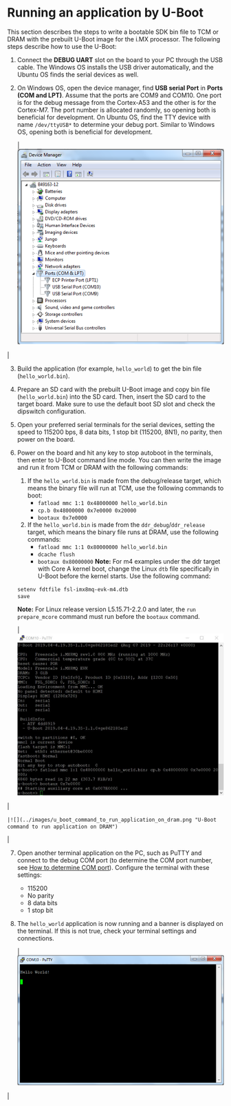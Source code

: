 # Running an application by U-Boot

This section describes the steps to write a bootable SDK bin file to TCM or DRAM with the prebuilt U-Boot image for the i.MX processor. The following steps describe how to use the U-Boot:

1.  Connect the **DEBUG UART** slot on the board to your PC through the USB cable. The Windows OS installs the USB driver automatically, and the Ubuntu OS finds the serial devices as well.
2.  On Windows OS, open the device manager, find **USB serial Port** in **Ports \(COM and LPT\)**. Assume that the ports are COM9 and COM10. One port is for the debug message from the Cortex-A53 and the other is for the Cortex-M7. The port number is allocated randomly, so opening both is beneficial for development. On Ubuntu OS, find the TTY device with name `/dev/ttyUSB*` to determine your debug port. Similar to Windows OS, opening both is beneficial for development.

    |![](../images/determine_com_port_target_board.png "Determining the COM Port of target board")

|

3.  Build the application \(for example, `hello_world`\) to get the bin file \(`hello_world.bin`\).
4.  Prepare an SD card with the prebuilt U-Boot image and copy bin file \(`hello_world.bin`\) into the SD card. Then, insert the SD card to the target board. Make sure to use the default boot SD slot and check the dipswitch configuration.
5.  Open your preferred serial terminals for the serial devices, setting the speed to 115200 bps, 8 data bits, 1 stop bit \(115200, 8N1\), no parity, then power on the board.
6.  Power on the board and hit any key to stop autoboot in the terminals, then enter to U-Boot command line mode. You can then write the image and run it from TCM or DRAM with the following commands:

    1.  If the `hello_world.bin` is made from the debug/release target, which means the binary file will run at TCM, use the following commands to boot:
        -   `fatload mmc 1:1 0x48000000 hello_world.bin`
        -   `cp.b 0x48000000 0x7e0000 0x20000`
        -   `bootaux 0x7e0000`
    2.  If the `hello_world.bin` is made from the `ddr_debug`/`ddr_release` target, which means the binary file runs at DRAM, use the following commands:
        -   `fatload mmc 1:1 0x80000000 hello_world.bin`
        -   `dcache flush`
        -   `bootaux 0x80000000`
    **Note:** For m4 examples under the ddr target with Core A kernel boot, change the Linux `dtb` file specifically in U-Boot before the kernel starts. Use the following command:

    ```
    setenv fdtfile fsl-imx8mq-evk-m4.dtb
    save
    ```

    **Note:** For Linux release version L5.15.71-2.2.0 and later, the `run prepare_mcore` command must run before the `bootaux` command.

    |![](../images/uboot_command_to_run_application_on_tcm.png "U-Boot command to run application on TCM")

|

    |![](../images/u_boot_command_to_run_application_on_dram.png "U-Boot command to run application on DRAM")

|

7.  Open another terminal application on the PC, such as PuTTY and connect to the debug COM port \(to determine the COM port number, see [How to determine COM port](how_to_determine_com_port.md#)\). Configure the terminal with these settings:
    -   115200
    -   No parity
    -   8 data bits
    -   1 stop bit
8.  The `hello_world` application is now running and a banner is displayed on the terminal. If this is not true, check your terminal settings and connections.

    |![](../images/hello_world_demo_running_on_cortex_m4_core.png "Hello world demo running on Cortex-M7 core")

|


